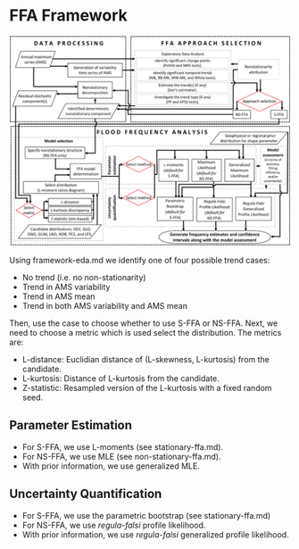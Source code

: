 # FFA Framework

![](../resources/ffa-framework.png)

Using framework-eda.md we identify one of four possible trend cases:

- No trend (i.e. no non-stationarity)
- Trend in AMS variability
- Trend in AMS mean
- Trend in both AMS variability and AMS mean

Then, use the case to choose whether to use S-FFA or NS-FFA. Next, we need to choose a metric which is used select the distribution. The metrics are:

- L-distance: Euclidian distance of (L-skewness, L-kurtosis) from the candidate.
- L-kurtosis: Distance of L-kurtosis from the candidate.
- Z-statistic: Resampled version of the L-kurtosis with a fixed random seed.

## Parameter Estimation

- For S-FFA, we use L-moments (see stationary-ffa.md).
- For NS-FFA, we use MLE (see non-stationary-ffa.md).
- With prior information, we use generalized MLE.

## Uncertainty Quantification

- For S-FFA, we use the parametric bootstrap (see stationary-ffa.md)
- For NS-FFA, we use *regula-falsi* profile likelihood.
- With prior information, we use *regula-falsi* generalized profile likelihood.
